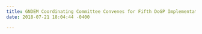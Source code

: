 ```yaml
---
title: GNDEM Coordinating Committee Convenes for Fifth DoGP Implementation Meeting
date: 2018-07-21 18:04:44 -0400

---
```

